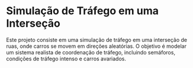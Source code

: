 # Simulação de Tráfego em uma Interseção

Este projeto consiste em uma simulação de tráfego em uma interseção de ruas, onde carros se
movem em direções aleatórias. O objetivo é modelar um sistema realista de coordenação de tráfego,
incluindo semáforos, condições de tráfego intenso e carros avariados.
